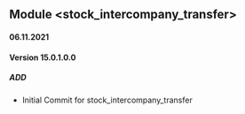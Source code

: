 ## Module  <stock_intercompany_transfer>

#### 06.11.2021
#### Version 15.0.1.0.0
##### ADD

- Initial Commit for stock_intercompany_transfer


